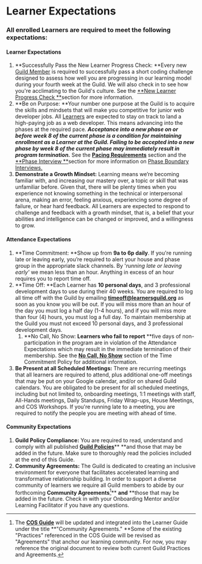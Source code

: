 # Learner Expectations

### All enrolled Learners are required to meet the following expectations:

#### Learner Expectations

1. **Successfully Pass the New Learner Progress Check: **Every new [Guild Member](https://guide.learnersguild.org/GLOSSARY.html#guild-member) is required to successfully pass a short coding challenge designed to assess how well you are progressing in our learning model during your fourth week at the Guild. We will also check in to see how you're acclimating to the Guild's culture. See the [**New Learner Progress Check **](/General/Membership/new-learner-progress-check.md)section for more information. 
2. **Be on Purpose: **Your number one purpose at the Guild is to acquire the skills and mindsets that will make you competitive for junior web developer jobs. All [Learners](https://guide.learnersguild.org/GLOSSARY.html#learner) are expected to stay on track to land a high-paying job as a web developer. This means advancing into the phases at the required pace. _**Acceptance into a new phase on or before week 8 of the current phase is a condition for maintaining enrollment as a Learner at the Guild. Failing to be accepted into a new phase by week 8 of the current phase may immediately result in program termination.**_ See the [**Pacing Requirements**](/Phases/pacing.md) section and the [**Phase Interview **](//Phases/Interviews/README.md)section for more information on [Phase Boundary Interviews.](https://guide.learnersguild.org/GLOSSARY.html#pbi)
3. **Demonstrate a Growth Mindset:** Learning means we’re becoming familiar with, and increasing our mastery over, a topic or skill that was unfamiliar before. Given that, there will be plenty times when you experience not knowing something in the technical or interpersonal arena, making an error, feeling anxious, experiencing some degree of failure, or hear hard feedback. All Learners are expected to respond to challenge and feedback with a growth mindset, that is, a belief that your abilities and intelligence can be changed or improved, and a willingness to grow.

#### Attendance Expectations

1. **Time Commitment: **Show up from **9a to 6p daily**. If you're running late or leaving early, you’re required to alert your house and phase group in the appropriate slack channels. By '_running late or leaving early'_ we mean less than an hour. Anything in excess of an hour requires you to report time off. 
2. **Time Off: **Each Learner has **10 personal days**, and 3 professional development days to use during their 40 weeks. You are required to log all time off with the Guild by emailing [**timeoff@learnersguild.org**](mailto:timeoff@learnersguild.org) as soon as you know you will be out. If you will miss more than an hour of the day you must log a half day \(1-4 hours\), and if you will miss more than four \(4\) hours, you must log a full day. To maintain membership at the Guild you must not exceed 10 personal days, and 3 professional development days.
   1. **No Call, No Show: **Learners who fail to report** **five days of non-participation in the program are in violation of the Attendance Expectations which may result in the immediate termination of their membership. See the [**No Call, No Show**](https://guide.learnersguild.org/GLOSSARY.html#no-call-no-show) section of the Time Commitment Policy for additional information.  
3. **Be Present at all Scheduled Meetings:** There are recurring meetings that all learners are required to attend, plus additional one-off meetings that may be put on your Google calendar, and/or on shared Guild calendars. You are obligated to be present for all scheduled meetings, including but not limited to, onboarding meetings, 1:1 meetings with staff, All-Hands meetings, Daily Standups, Friday Wrap-ups, House Meetings, and COS Workshops. If you're running late to a meeting, you are required to notify the people you are meeting with ahead of time.

#### Community Expectations

1. **Guild Policy Compliance:** You are required to read, understand and comply with all published [**Guild Policies**](//Policies/README.md)** **and those that may be added in the future. Make sure to thoroughly read the policies included at the end of this Guide. 
2. **Community Agreements:** The Guild is dedicated to creating an inclusive environment for everyone that facilitates accelerated learning and transformative relationship building. In order to support a diverse community of learners we require all Guild members to abide by our forthcoming **Community Agreements**[^1]** **and** **those that may be added in the future. Check in with your Onboarding Mentor and/or Learning Facilitator if you have any questions. 

[^1]: The [**COS Guide**](https://cos.learnersguild.org) will be updated and integrated into the Learner Guide under the title **"Community Agreements." **Some of the existing "Practices" referenced in the COS Guide will be revised as "Agreements" that anchor our learning community. For now, you may reference the original document to review both current Guild Practices and Agreements. 


